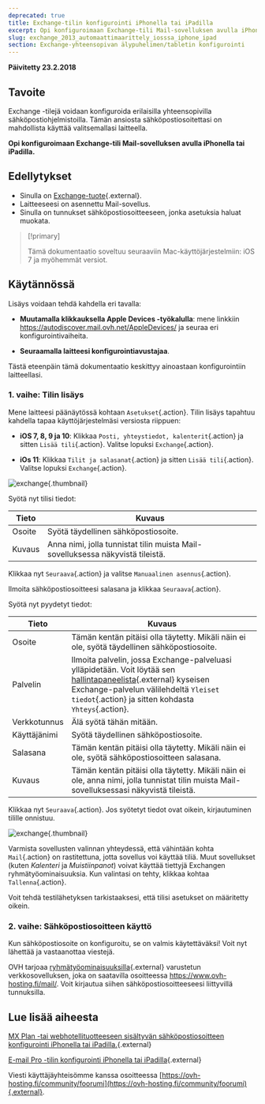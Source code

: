 ```yaml
---
deprecated: true
title: Exchange-tilin konfigurointi iPhonella tai iPadilla
excerpt: Opi konfiguroimaan Exchange-tili Mail-sovelluksen avulla iPhonella tai iPadilla
slug: exchange_2013_automaattimaarittely_iosssa_iphone_ipad
section: Exchange-yhteensopivan älypuhelimen/tabletin konfigurointi
---
```


**Päivitetty 23.2.2018**

## Tavoite

Exchange -tilejä voidaan konfiguroida erilaisilla yhteensopivilla sähköpostiohjelmistoilla. Tämän ansiosta sähköpostiosoitettasi on mahdollista käyttää valitsemallasi laitteella.

**Opi konfiguroimaan Exchange-tili Mail-sovelluksen avulla iPhonella tai iPadilla.**

## Edellytykset

- Sinulla on [Exchange-tuote](https://www.ovh-hosting.fi/sahkopostit/){.external}.
- Laitteeseesi on asennettu Mail-sovellus.
- Sinulla on tunnukset sähköpostiosoitteeseen, jonka asetuksia haluat muokata.

> [!primary]
>
> Tämä dokumentaatio soveltuu seuraaviin Mac-käyttöjärjestelmiin: iOS 7 ja myöhemmät versiot.
>

## Käytännössä

Lisäys voidaan tehdä kahdella eri tavalla:

- **Muutamalla klikkauksella Apple Devices -työkalulla**: mene linkkiin <https://autodiscover.mail.ovh.net/AppleDevices/> ja seuraa eri konfigurointivaiheita.

- **Seuraamalla laitteesi konfigurointiavustajaa**.

Tästä eteenpäin tämä dokumentaatio keskittyy ainoastaan konfigurointiin laitteellasi.

### 1. vaihe: Tilin lisäys

Mene laitteesi päänäytössä kohtaan `Asetukset`{.action}. Tilin lisäys tapahtuu kahdella tapaa käyttöjärjestelmäsi versiosta riippuen:

- **iOS 7, 8, 9 ja 10**: Klikkaa `Posti, yhteystiedot, kalenterit`{.action} ja sitten `Lisää tili`{.action}. Valitse lopuksi `Exchange`{.action}.

- **iOs 11**: Klikkaa `Tilit ja salasanat`{.action} ja sitten `Lisää tili`{.action}. Valitse lopuksi `Exchange`{.action}.

![exchange](images/configuration-mail-exchange-ios-step1.png){.thumbnail}

Syötä nyt tilisi tiedot:

|Tieto|Kuvaus|
|---|---|
|Osoite|Syötä täydellinen sähköpostiosoite.|
|Kuvaus|Anna nimi, jolla tunnistat tilin muista Mail-sovelluksessa näkyvistä tileistä.|

Klikkaa nyt `Seuraava`{.action} ja valitse `Manuaalinen asennus`{.action}.

Ilmoita sähköpostiosoitteesi salasana ja klikkaa `Seuraava`{.action}.

Syötä nyt pyydetyt tiedot:

|Tieto|Kuvaus|
|---|---|
|Osoite|Tämän kentän pitäisi olla täytetty. Mikäli näin ei ole, syötä täydellinen sähköpostiosoite.|
|Palvelin|Ilmoita palvelin, jossa Exchange-palveluasi ylläpidetään. Voit löytää sen [hallintapaneelista](https://www.ovh.com/auth/?action=gotomanager&from=https://www.ovh.ie/&ovhSubsidiary=ie){.external} kyseisen Exchange-palvelun välilehdeltä `Yleiset tiedot`{.action} ja sitten kohdasta `Yhteys`{.action}.|
|Verkkotunnus|Älä syötä tähän mitään.|
|Käyttäjänimi|Syötä täydellinen sähköpostiosoite.|  
|Salasana|Tämän kentän pitäisi olla täytetty. Mikäli näin ei ole, syötä sähköpostiosoitteen salasana.|
|Kuvaus|Tämän kentän pitäisi olla täytetty. Mikäli näin ei ole, anna nimi, jolla tunnistat tilin muista Mail-sovelluksessasi näkyvistä tileistä.|

Klikkaa nyt `Seuraava`{.action}. Jos syötetyt tiedot ovat oikein, kirjautuminen tilille onnistuu.

![exchange](images/configuration-mail-exchange-ios-step2.png){.thumbnail}

Varmista sovellusten valinnan yhteydessä, että vähintään kohta `Mail`{.action} on rastitettuna, jotta sovellus voi käyttää tiliä. Muut sovellukset (kuten *Kalenteri* ja *Muistiinpanot*) voivat käyttää tiettyjä Exchangen ryhmätyöominaisuuksia. Kun valintasi on tehty, klikkaa kohtaa `Tallenna`{.action}. 

Voit tehdä testilähetyksen tarkistaaksesi, että tilisi asetukset on määritetty oikein.

### 2. vaihe: Sähköpostiosoitteen käyttö

Kun sähköpostiosoite on konfiguroitu, se on valmis käytettäväksi! Voit nyt lähettää ja vastaanottaa viestejä.

OVH tarjoaa [ryhmätyöominaisuuksilla](https://www.ovh-hosting.fi/sahkopostit/){.external} varustetun verkkosovelluksen, joka on saatavilla osoitteessa <https://www.ovh-hosting.fi/mail/>. Voit kirjautua siihen sähköpostiosoitteeseesi liittyvillä tunnuksilla.

## Lue lisää aiheesta

[MX Plan -tai webhotellituotteeseen sisältyvän sähköpostiosoitteen konfigurointi iPhonella tai iPadilla.](https://docs.ovh.com/fi/emails/webhotellien_sahkoposti_konfigurointiohje_iphone_ios_91-versiolle/){.external}

[E-mail Pro -tilin konfigurointi iPhonella tai iPadilla](https://docs.ovh.com/fi/emails-pro/konfigurointi-iphone/){.external}

Viesti käyttäjäyhteisömme kanssa osoitteessa [https://ovh-hosting.fi/community/foorumi](https://ovh-hosting.fi/community/foorumi){.external}.